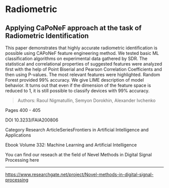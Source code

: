 # Radiometric
## Applying CaPoNeF approach at the task of Radiometric Identification

This paper demonstrates that highly accurate radiometric identification is possible using CAPoNeF feature engineering method. We tested basic ML classification algorithms on experimental data gathered by SDR. The statistical and correlational properties of suggested features were analyzed first with the help of Point Biserial and Pearson Correlation Coefficients and then using P-values. The most relevant features were highlighted. Random Forest provided 99% accuracy. We give LIME description of model behavior. It turns out that even if the dimension of the feature space is reduced to 1, it is still possible to classify devices with 99% accuracy.

> Authors: Raoul Nigmatullin, Semyon Dorokhin, Alexander Ivchenko

Pages 400 - 405

DOI 10.3233/FAIA200806

Category Research ArticleSeriesFrontiers in Artificial Intelligence and Applications

Ebook Volume 332: Machine Learning and Artificial Intelligence

You can find our reseach at the field of Nevel Methods in Digital Signal Processing here
***
https://www.researchgate.net/project/Novel-methods-in-digital-signal-processing
